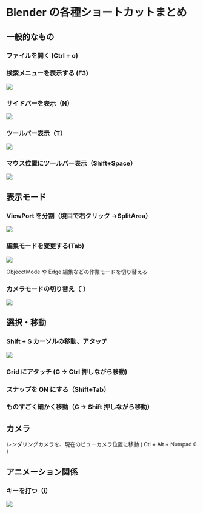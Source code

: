 # Blender の各種ショートカットまとめ

<!-- SUMMARY:Blender の各種ショートカット -->

## 一般的なもの

### ファイルを開く (Ctrl + o)

### 検索メニューを表示する (F3)

![](https://gyazo.com/d3cb588ad7c33496500b7350171213b3.png)

### サイドバーを表示（N）

![](https://gyazo.com/3ebe6b8ad546ce58f1eadeb33c604cd6.png)

### ツールバー表示（T）

![](https://gyazo.com/2bdf48c808e2575008464dea13abf8d9.png)

### マウス位置にツールバー表示（Shift+Space）

![](https://gyazo.com/face3560938ffb050d09481ae45da59d.png)

## 表示モード

### ViewPort を分割（境目で右クリック →SplitArea）

![](https://gyazo.com/9f8601698ecfa94488464f2b2bf6337d.gif)

### 編集モードを変更する(Tab)

![](https://gyazo.com/92bb85f2c125eb050f801b7e957c7e54.png)

ObjecctMode や Edge 編集などの作業モードを切り替える

### カメラモードの切り替え（`）

![](https://gyazo.com/14da4e0e2c820421f5ba979a0d2ce763.png)

## 選択・移動

### Shift + S カーソルの移動、アタッチ

![](https://gyazo.com/d835f996b81071bd99d00c9330f49ed1.png)

### Grid にアタッチ (G -> Ctrl 押しながら移動)

### スナップを ON にする（Shift+Tab）

### ものすごく細かく移動（G -> Shift 押しながら移動）

## カメラ

レンダリングカメラを、現在のビューカメラ位置に移動 ( Ctl + Alt + Numpad 0 )

## アニメーション関係

### キーを打つ（i）

![](https://gyazo.com/0aca0d1d8e21fc5eee09257fed0b548e.png)

